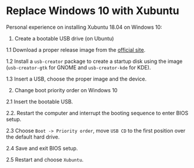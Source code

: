 # Replace Windows 10 with Xubuntu

Personal experience on installing Xubuntu 18.04 on Windows 10:

1. Create a bootable USB drive (on Ubuntu)

  1.1 Download a proper release image from the [official site](http://ftp.uni-kl.de/pub/linux/ubuntu-dvd/xubuntu/releases/18.04/release/).

  1.2 Install a `usb-creator` package to create a startup disk using the image (`usb-creator-gtk` for GNOME and `usb-creator-kde` for KDE).

  1.3 Insert a USB, choose the proper image and the device.

2. Change boot priority order on Windows 10

  2.1 Insert the bootable USB.

  2.2. Restart the computer and interrupt the booting sequence to enter BIOS setup.

  2.3  Choose `Boot -> Priority order`, move `USB CD` to the first position over the default hard drive.

  2.4 Save and exit BIOS setup.

  2.5 Restart and choose `Xubuntu`.
